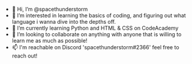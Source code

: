 - 👋 Hi, I’m @spacethunderstorm
- 👀 I’m interested in learning the basics of coding, and figuring out what language i wanna dive into the depths off. 
- 🌱 I’m currently learning Python and HTML & CSS on CodeAcademy
- 💞️ I’m looking to collaborate on anything with anyone that is willing to learn me as much as possible!
- 📫 I'm reachable on Discord 'spacethunderstorm#2366' feel free to reach out!
